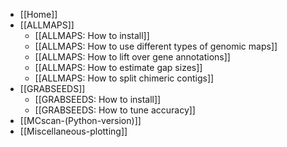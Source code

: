 * [[Home]]
* [[ALLMAPS]]
  * [[ALLMAPS: How to install]]
  * [[ALLMAPS: How to use different types of genomic maps]]
  * [[ALLMAPS: How to lift over gene annotations]]
  * [[ALLMAPS: How to estimate gap sizes]]
  * [[ALLMAPS: How to split chimeric contigs]]
* [[GRABSEEDS]]
  * [[GRABSEEDS: How to install]]
  * [[GRABSEEDS: How to tune accuracy]]
* [[MCscan-(Python-version)]]
* [[Miscellaneous-plotting]]
